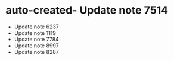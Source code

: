 # auto-created- Update note 7514
- Update note 6237
- Update note 1119
- Update note 7784
- Update note 8997
- Update note 8287
